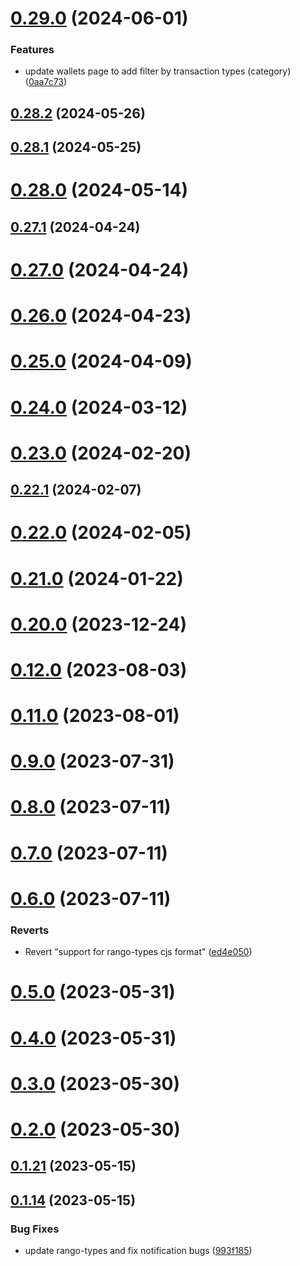 # [0.29.0](https://github.com/rango-exchange/rango-client/compare/wallets-adapter@0.28.2...wallets-adapter@0.29.0) (2024-06-01)


### Features

* update wallets page to add filter by transaction types (category) ([0aa7c73](https://github.com/rango-exchange/rango-client/commit/0aa7c73333bd32912f7b2e90a660f3f43e64f4f7))



## [0.28.2](https://github.com/rango-exchange/rango-client/compare/wallets-adapter@0.28.1...wallets-adapter@0.28.2) (2024-05-26)



## [0.28.1](https://github.com/rango-exchange/rango-client/compare/wallets-adapter@0.28.0...wallets-adapter@0.28.1) (2024-05-25)



# [0.28.0](https://github.com/rango-exchange/rango-client/compare/wallets-adapter@0.27.1...wallets-adapter@0.28.0) (2024-05-14)



## [0.27.1](https://github.com/rango-exchange/rango-client/compare/wallets-adapter@0.27.0...wallets-adapter@0.27.1) (2024-04-24)



# [0.27.0](https://github.com/rango-exchange/rango-client/compare/wallets-adapter@0.26.0...wallets-adapter@0.27.0) (2024-04-24)



# [0.26.0](https://github.com/rango-exchange/rango-client/compare/wallets-adapter@0.25.0...wallets-adapter@0.26.0) (2024-04-23)



# [0.25.0](https://github.com/rango-exchange/rango-client/compare/wallets-adapter@0.24.0...wallets-adapter@0.25.0) (2024-04-09)



# [0.24.0](https://github.com/rango-exchange/rango-client/compare/wallets-adapter@0.23.0...wallets-adapter@0.24.0) (2024-03-12)



# [0.23.0](https://github.com/rango-exchange/rango-client/compare/wallets-adapter@0.22.1...wallets-adapter@0.23.0) (2024-02-20)



## [0.22.1](https://github.com/rango-exchange/rango-client/compare/wallets-adapter@0.22.0...wallets-adapter@0.22.1) (2024-02-07)



# [0.22.0](https://github.com/rango-exchange/rango-client/compare/wallets-adapter@0.21.0...wallets-adapter@0.22.0) (2024-02-05)



# [0.21.0](https://github.com/rango-exchange/rango-client/compare/wallets-adapter@0.20.0...wallets-adapter@0.21.0) (2024-01-22)



# [0.20.0](https://github.com/rango-exchange/rango-client/compare/wallets-adapter@0.19.0...wallets-adapter@0.20.0) (2023-12-24)



# [0.12.0](https://github.com/rango-exchange/rango-client/compare/wallets-adapter@0.11.0...wallets-adapter@0.12.0) (2023-08-03)



# [0.11.0](https://github.com/rango-exchange/rango-client/compare/wallets-adapter@0.8.0...wallets-adapter@0.11.0) (2023-08-01)



# [0.9.0](https://github.com/rango-exchange/rango-client/compare/wallets-adapter@0.8.0...wallets-adapter@0.9.0) (2023-07-31)



# [0.8.0](https://github.com/rango-exchange/rango-client/compare/wallets-adapter@0.7.0...wallets-adapter@0.8.0) (2023-07-11)



# [0.7.0](https://github.com/rango-exchange/rango-client/compare/wallets-adapter@0.6.0...wallets-adapter@0.7.0) (2023-07-11)



# [0.6.0](https://github.com/rango-exchange/rango-client/compare/wallets-adapter@0.5.0...wallets-adapter@0.6.0) (2023-07-11)


### Reverts

* Revert "support for rango-types cjs format" ([ed4e050](https://github.com/rango-exchange/rango-client/commit/ed4e050bfc0dcde7aeffa6b0d73b02080a5721eb))



# [0.5.0](https://github.com/rango-exchange/rango-client/compare/wallets-adapter@0.4.0...wallets-adapter@0.5.0) (2023-05-31)



# [0.4.0](https://github.com/rango-exchange/rango-client/compare/wallets-adapter@0.3.0...wallets-adapter@0.4.0) (2023-05-31)



# [0.3.0](https://github.com/rango-exchange/rango-client/compare/wallets-adapter@0.2.0...wallets-adapter@0.3.0) (2023-05-30)



# [0.2.0](https://github.com/rango-exchange/rango-client/compare/wallets-adapter@0.1.21...wallets-adapter@0.2.0) (2023-05-30)



## [0.1.21](https://github.com/rango-exchange/rango-client/compare/wallets-adapter@0.1.20...wallets-adapter@0.1.21) (2023-05-15)



## [0.1.14](https://github.com/rango-exchange/rango-client/compare/wallets-adapter@0.1.13...wallets-adapter@0.1.14) (2023-05-15)


### Bug Fixes

* update rango-types and fix notification bugs ([993f185](https://github.com/rango-exchange/rango-client/commit/993f185e0b8c5e5e15a2c65ba2d85d1f9c8daa90))



